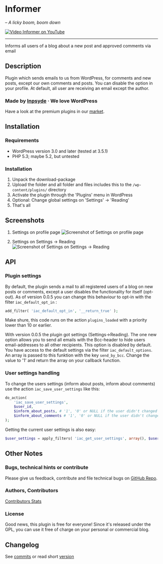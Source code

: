 # Informer

_– A licky boom, boom down_

[![Video Informer on YouTube](https://i.ytimg.com/vi/kqCI6QGVHIk/mqdefault.jpg)](https://www.youtube.com/watch?v=kqCI6QGVHIk)

---

Informs all users of a blog about a new post and approved comments via email

## Description
Plugin which sends emails to us from WordPress, for comments and new posts, except our own comments and posts. You can disable the option in your profile. At default, all user are receiving an email except the author.

### Made by [Inpsyde](http://inpsyde.com) &middot; We love WordPress
Have a look at the premium plugins in our [market](http://marketpress.com).


## Installation
### Requirements 
* WordPress version 3.0 and later (tested at 3.5.1)
* PHP 5.3; maybe 5.2, but untested

### Installation
1. Unpack the download-package
1. Upload the folder and all folder and files includes this to the `/wp-content/plugins/` directory
1. Activate the plugin through the 'Plugins' menu in WordPress
1. Optional: Change global settings on 'Settings' → 'Reading'
1. That's all


## Screenshots
1. Settings on profile page
![Screenshot of Settings on profile page](https://raw.github.com/bueltge/Inform-about-Content/master/assets/screenshot-1.png)

2. Settings on Settings → Reading
![Screenshot of Settings on Settings → Reading](https://raw.github.com/bueltge/Inform-about-Content/master/assets/screenshot-2.png)

## API
### Plugin settings
By default, the plugin sends a mail to all registered users of a blog on new posts or comments, except a user disables the functionality for itself (opt-out). As of version 0.0.5 you can change this behaviour to opt-in with the filter ```iac_default_opt_in``` :
```php
add_filter( 'iac_default_opt_in', '__return_true' );
```
Make shure, this code runs on the action ```plugins_loaded``` with a priority lower than 10 or earlier.

With version 0.0.5 the plugin got settings (Settings→Reading). The one new option allows you to send all emails with the Bcc-header to hide users email-addresses to all other recipients. This option is disabled by default. You have access to the default settings via the filter ```iac_default_options```. An array is passed to this funktion with the key ```send_by_bcc```. Change the value to '1' and return the array on your callback function.

### User settings handling
To change the users settings (inform about posts, inform about comments) use the action ```iac_save_user_settings``` like this:
```php
do_action(
	'iac_save_user_settings',
	$user_id,
	$inform_about_posts, # '1', '0' or NULL if the user didn't changed anything
	$inform_about_comments # '1', '0' or NULL if the user didn't changed anything
);
```
Getting the current user settings is also easy:
```php
$user_settings = apply_filters( 'iac_get_user_settings', array(), $user_id );
```

## Other Notes
### Bugs, technical hints or contribute
Please give us feedback, contribute and file technical bugs on [GitHub Repo](https://github.com/bueltge/Inform-about-Content).

### Authors, Contributors
[Contributors Stats](https://github.com/bueltge/Inform-about-Content/graphs/contributors)

### License
Good news, this plugin is free for everyone! Since it's released under the GPL, you can use it free of charge on your personal or commercial blog.

## Changelog
See [commits](https://github.com/bueltge/Inform-about-Content/commits/master) or read short [version](http://wordpress.org/extend/plugins/inform-about-content/changelog/)
